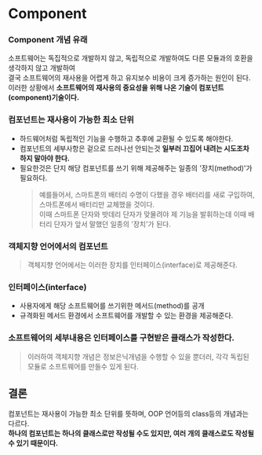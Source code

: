 # Component
### Component 개념 유래
소프트웨어는 독집적으로 개발하지 않고, 독립적으로 개발하여도 다른 모듈과의 호환을 생각하지 않고 개발하여  
결국 소프트웨어의 재사용을 어렵게 하고 유지보수 비용이 크게 증가하는 원인이 된다.  
이러한 상황에서 **소프트웨어의 재사용의 중요성을 위해 나온 기술이 컴포넌트(component)기술이다.**

### 컴포넌트는 재사용이 가능한 최소 단위
- 하드웨어처럼 독립적인 기능을 수행하고 추후에 교환될 수 있도록 해야한다.  
- 컴포넌트의 세부사항은 겉으로 드러나선 안되는것 **일부러 끄집어 내려는 시도조차 하지 말아야 한다.**  
- 필요한것은 단지 해당 컴포넌트를 쓰기 위해 제공해주는 일종의 '장치(method)'가 필요하다.  
    >예를들어서, 스마트폰의 배터리 수명이 다했을 경우 배터리를 새로 구입하여,  
    >스마트폰에서 배터리만 교체했을 것이다.  
    >이때 스마트폰 단자와 밧데리 단자가 맞물려야 제 기능을 발휘하는데 이때 배터리 단자가 앞서 말했던 일종의 '장치'가 된다.  

### 객체지향 언어에서의 컴포넌트
>객체지향 언어에서는 이러한 장치를 인터페이스(interface)로 제공해준다.  

### 인터페이스(interface)
- 사용자에게 해당 소프트웨어를 쓰기위한 메서드(method)를 공개
- 규격화된 메서드 환경에서 소프트웨어를 개발할 수 있는 환경을 제공해준다.

### 소프트웨어의 세부내용은 인터페이스를 구현받은 클래스가 작성한다.
 > 이러하여 객체지향 개념은 정보은닉개념을 수행할 수 있을 뿐더러, 각각 독립된 모듈로 소프트웨어를 만들수 있게 된다.  

## 결론
컴포넌트는 재사용이 가능한 최소 단위를 뜻하며, OOP 언어등의 class등의 개념과는 다르다.  
**하나의 컴포넌트는 하나의 클래스로만 작성될 수도 있지만, 여러 개의 클래스로도 작성될 수 있기 때문이다.**